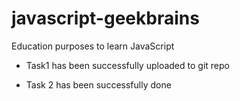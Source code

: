 # javascript-geekbrains
Education purposes to learn JavaScript

- Task1 has been successfully uploaded to git repo

- Task 2 has been successfully done
